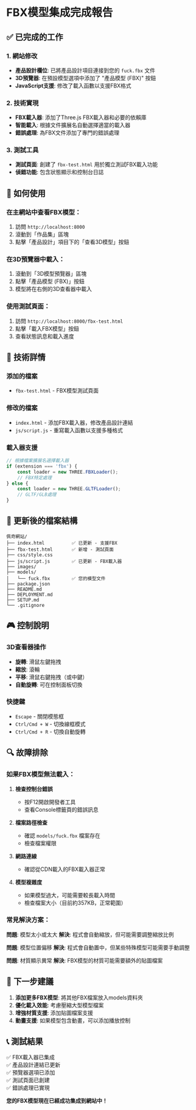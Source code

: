 # FBX模型集成完成報告

## ✅ 已完成的工作

### 1. 網站修改
- **產品設計欄位**: 已將產品設計項目連接到您的 `fuck.fbx` 文件
- **3D預覽器**: 在預設模型選項中添加了 "產品模型 (FBX)" 按鈕
- **JavaScript支援**: 修改了載入函數以支援FBX格式

### 2. 技術實現
- **FBX載入器**: 添加了Three.js FBX載入器和必要的依賴庫
- **智能載入**: 根據文件擴展名自動選擇適當的載入器
- **錯誤處理**: 為FBX文件添加了專門的錯誤處理

### 3. 測試工具
- **測試頁面**: 創建了 `fbx-test.html` 用於獨立測試FBX載入功能
- **偵錯功能**: 包含狀態顯示和控制台日誌

## 🎯 如何使用

### 在主網站中查看FBX模型：
1. 訪問 `http://localhost:8000`
2. 滾動到「作品集」區塊
3. 點擊「產品設計」項目下的「查看3D模型」按鈕

### 在3D預覽器中載入：
1. 滾動到「3D模型預覽器」區塊
2. 點擊「產品模型 (FBX)」按鈕
3. 模型將在右側的3D查看器中載入

### 使用測試頁面：
1. 訪問 `http://localhost:8000/fbx-test.html`
2. 點擊「載入FBX模型」按鈕
3. 查看狀態訊息和載入進度

## 🔧 技術詳情

### 添加的檔案
- `fbx-test.html` - FBX模型測試頁面

### 修改的檔案
- `index.html` - 添加FBX載入器，修改產品設計連結
- `js/script.js` - 重寫載入函數以支援多種格式

### 載入器支援
```javascript
// 根據檔案擴展名選擇載入器
if (extension === 'fbx') {
    const loader = new THREE.FBXLoader();
    // FBX特定處理
} else {
    const loader = new THREE.GLTFLoader();  
    // GLTF/GLB處理
}
```

## 📁 更新後的檔案結構

```
佩奇網站/
├── index.html          ✅ 已更新 - 支援FBX
├── fbx-test.html       ✅ 新增 - 測試頁面
├── css/style.css       
├── js/script.js        ✅ 已更新 - FBX載入器
├── images/             
├── models/             
│   └── fuck.fbx        ✅ 您的模型文件
├── package.json        
├── README.md           
├── DEPLOYMENT.md       
├── SETUP.md           
└── .gitignore         
```

## 🎮 控制說明

### 3D查看器操作
- **旋轉**: 滑鼠左鍵拖拽
- **縮放**: 滾輪
- **平移**: 滑鼠右鍵拖拽（或中鍵）
- **自動旋轉**: 可在控制面板切換

### 快捷鍵
- `Escape` - 關閉模態框
- `Ctrl/Cmd + W` - 切換線框模式
- `Ctrl/Cmd + R` - 切換自動旋轉

## 🔍 故障排除

### 如果FBX模型無法載入：

1. **檢查控制台錯誤**
   - 按F12開啟開發者工具
   - 查看Console標籤頁的錯誤訊息

2. **檔案路徑檢查**
   - 確認 `models/fuck.fbx` 檔案存在
   - 檢查檔案權限

3. **網路連線**
   - 確認從CDN載入的FBX載入器正常

4. **模型複雜度**
   - 如果模型過大，可能需要較長載入時間
   - 檢查檔案大小（目前約357KB，正常範圍）

### 常見解決方案：

**問題**: 模型太小或太大
**解決**: 程式會自動縮放，但可能需要調整縮放比例

**問題**: 模型位置偏移
**解決**: 程式會自動置中，但某些特殊模型可能需要手動調整

**問題**: 材質顯示異常
**解決**: FBX模型的材質可能需要額外的貼圖檔案

## 🚀 下一步建議

1. **添加更多FBX模型**: 將其他FBX檔案放入models資料夾
2. **優化載入效能**: 考慮壓縮大型模型檔案
3. **增強材質支援**: 添加貼圖檔案支援
4. **動畫支援**: 如果模型包含動畫，可以添加播放控制

## 📞 測試結果

✅ FBX載入器已集成  
✅ 產品設計連結已更新  
✅ 預覽器選項已添加  
✅ 測試頁面已創建  
✅ 錯誤處理已實現  

**您的FBX模型現在已經成功集成到網站中！**
